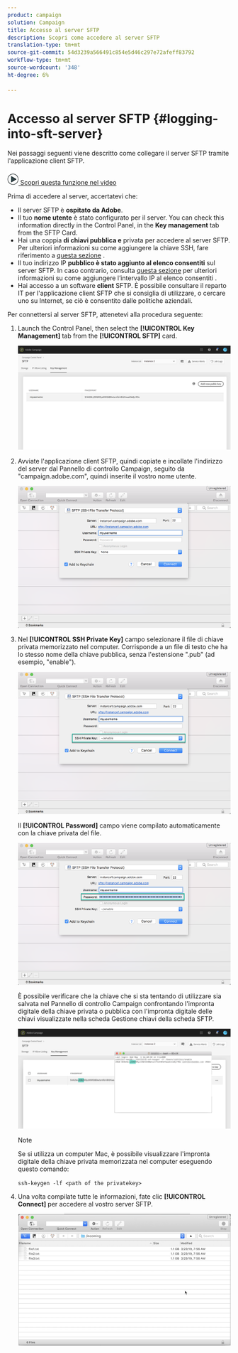 ```yaml
---
product: campaign
solution: Campaign
title: Accesso al server SFTP
description: Scopri come accedere al server SFTP
translation-type: tm+mt
source-git-commit: 54d3239a566491c854e5d46c297e72afeff83792
workflow-type: tm+mt
source-wordcount: '348'
ht-degree: 6%

---
```



# Accesso al server SFTP {#logging-into-sft-server}

Nei passaggi seguenti viene descritto come collegare il server SFTP tramite l&#39;applicazione client SFTP.

![](assets/do-not-localize/how-to-video.png)[ Scopri questa funzione nel video](https://video.tv.adobe.com/v/27263?quality=12&captions=ita)

Prima di accedere al server, accertatevi che:

* Il server SFTP è **ospitato da  Adobe**.
* Il tuo **nome utente** è stato configurato per il server. You can check this information directly in the Control Panel, in the **Key management** tab from the SFTP Card.
* Hai una coppia **di chiavi pubblica e** privata per accedere al server SFTP. Per ulteriori informazioni su come aggiungere la chiave SSH, fare riferimento a [questa sezione](../../sftp/using/key-management.md) .
* Il tuo indirizzo IP **pubblico è stato aggiunto al elenco consentiti**  sul server SFTP. In caso contrario, consulta [questa sezione](../../sftp/using/ip-range-allow-listing.md) per ulteriori informazioni su come aggiungere l’intervallo IP al elenco consentiti .
* Hai accesso a un software **client** SFTP. È possibile consultare il reparto IT per l&#39;applicazione client SFTP che si consiglia di utilizzare, o cercare uno su Internet, se ciò è consentito dalle politiche aziendali.

Per connettersi al server SFTP, attenetevi alla procedura seguente:

1. Launch the Control Panel, then select the **[!UICONTROL Key Management]** tab from the **[!UICONTROL SFTP]** card.

   ![](assets/sftp_card.png)

1. Avviate l&#39;applicazione client SFTP, quindi copiate e incollate l&#39;indirizzo del server dal Pannello di controllo Campaign, seguito da &quot;campaign.adobe.com&quot;, quindi inserite il vostro nome utente.

   ![](assets/do-not-localize/connect1.png)

1. Nel **[!UICONTROL SSH Private Key]** campo selezionare il file di chiave privata memorizzato nel computer. Corrisponde a un file di testo che ha lo stesso nome della chiave pubblica, senza l&#39;estensione &quot;.pub&quot; (ad esempio, &quot;enable&quot;).

   ![](assets/do-not-localize/connect2.png)

   Il **[!UICONTROL Password]** campo viene compilato automaticamente con la chiave privata del file.

   ![](assets/do-not-localize/connect3.png)

   È possibile verificare che la chiave che si sta tentando di utilizzare sia salvata nel Pannello di controllo Campaign confrontando l&#39;impronta digitale della chiave privata o pubblica con l&#39;impronta digitale delle chiavi visualizzate nella scheda Gestione chiavi della scheda SFTP.

   ![](assets/fingerprint_compare.png)

   >[!NOTE]
   >
   >Se si utilizza un computer Mac, è possibile visualizzare l&#39;impronta digitale della chiave privata memorizzata nel computer eseguendo questo comando:
   >
   >`ssh-keygen -lf <path of the privatekey>`

1. Una volta compilate tutte le informazioni, fate clic **[!UICONTROL Connect]** per accedere al vostro server SFTP.

   ![](assets/do-not-localize/sftpconnected.png)
